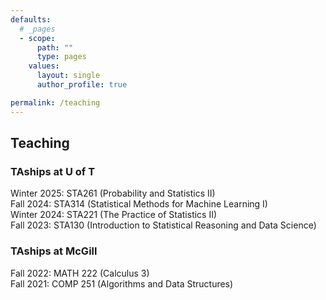 ```yaml
---
defaults:
  # _pages
  - scope:
      path: ""
      type: pages
    values:
      layout: single
      author_profile: true

permalink: /teaching
---
```


<h2>Teaching</h2>

<h3>TAships at U of T</h3>

Winter 2025: STA261 (Probability and Statistics II) <br>
Fall 2024: STA314 (Statistical Methods for Machine Learning I) <br>
Winter 2024: STA221 (The Practice of Statistics II) <br>
Fall 2023: STA130 (Introduction to Statistical Reasoning and Data Science)

<h3>TAships at McGill</h3>

Fall 2022: MATH 222 (Calculus 3) <br>
Fall 2021: COMP 251 (Algorithms and Data Structures)